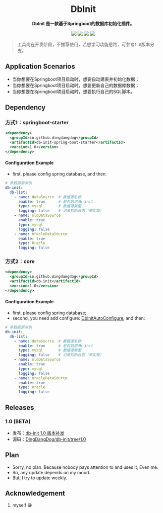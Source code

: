 
<div align="center">
  <h1> DbInit </h1>
</div>
<p align="center">
	<strong>DbInit 是一款基于Springboot的数据库初始化插件。</strong>
</p>
<p align="center">
  <!-- <img src="https://img.shields.io/github/v/release/mereithhh/van-blog?display_name=tag" /> -->
  <img src="https://img.shields.io/github/stars/DingDangDog/db-init" />
  <img src="https://img.shields.io/github/forks/DingDangDog/db-init" />
  <img src="https://img.shields.io/github/issues/DingDangDog/db-init?color=important" />
  <img src="https://img.shields.io/badge/license-MIT-yellow.svg" />
</p>

> 工具尚在开发阶段，不推荐使用，若想学习功能思路，可参考`1.0`版本分支。

## Application Scenarios
- 当你想要在Springboot项目启动时，想要自动建表并初始化数据；
- 当你想要在Springboot项目启动时，想要更新自己的数据库数据；
- 当你想要在Springboot项目启动时，想要执行自己的SQL脚本。

## Dependency
### 方式1：springboot-starter
```xml
<dependency>
  <groupId>io.github.dingdangdog</groupId>
  <artifactId>db-init-spring-boot-starter</artifactId>
  <version>1.0</version>
</dependency>
```

#### Configuration Example
- first, please config spring database, and then:
```yaml
# 多数据源示例
db-init:
  db-list:
    - name: dataSource  # 数据源名称
      enable: true      # 是否启用db-init
      type: mysql       # 数据源类型
      logging: false    # 记录初始日志（未实现）
    - name: oldDataSource
      enable: true
      type: mysql
      logging: false
    - name: oracleDataSource
      enable: true
      type: Oracle
      logging: false
```

### 方式2：core
```xml
<dependency>
  <groupId>io.github.dingdangdog</groupId>
  <artifactId>db-init</artifactId>
  <version>1.0</version>
</dependency>
```


#### Configuration Example
- first, please config spring database;
- second, you need add configure: [DbInitAutoConfigure](https://github.com/DingDangDog/db-init/blob/1.0/db-init-spring-boot-starter/src/main/java/top/oldmoon/configure/DbInitAutoConfigure.java), and then:
```yaml
# 多数据源示例
db-init:
  db-list:
    - name: dataSource  # 数据源名称
      enable: true      # 是否启用db-init
      type: mysql       # 数据源类型
      logging: false    # 记录初始日志（未实现）
    - name: oldDataSource
      enable: true
      type: mysql
      logging: false
    - name: oracleDataSource
      enable: true
      type: Oracle
      logging: false
```


## Releases
### 1.0 (BETA)
- 发布：[db-init 1.0 版本补发](https://github.com/DingDangDog/db-init/releases/tag/v1.0)
- 源码：[DingDangDog/db-init/tree/1.0](https://github.com/DingDangDog/db-init/tree/1.0)


## Plan
- Sorry, no plan. Because nobody pays attention to and uses it, Even me.
- So, any update depends on my mood.
- But, I try to update weekly.

## Acknowledgement
1. myself 😁
